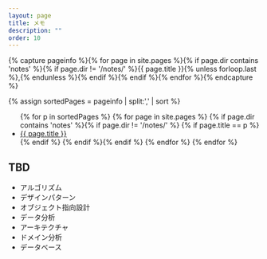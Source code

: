 ```yaml
---
layout: page
title: メモ
description: ""
order: 10
---
```


{% capture pageinfo %}{% for page in site.pages %}{% if page.dir contains 'notes' %}{% if page.dir != '/notes/' %}{{ page.title }}{% unless forloop.last %},{% endunless %}{% endif %}{% endif %}{% endfor %}{% endcapture %}

{% assign sortedPages = pageinfo | split:',' | sort %}

<ul>
{% for p in sortedPages %}
{% for page in site.pages %}
{% if page.dir contains 'notes' %}{% if page.dir != '/notes/' %}
{% if page.title == p %}
<li><a href="{{ page.dir }}">{{ page.title }}</a></li>
{% endif %}
{% endif %}{% endif %}
{% endfor %}
{% endfor %}
</ul>

## TBD

* アルゴリズム
* デザインパターン
* オブジェクト指向設計
* データ分析
* アーキテクチャ
* ドメイン分析
* データベース
